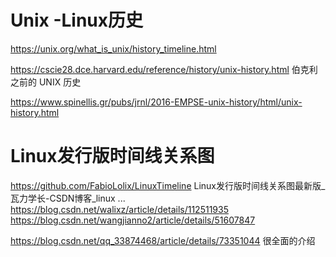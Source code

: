 




# Unix -Linux历史




https://unix.org/what_is_unix/history_timeline.html


https://cscie28.dce.harvard.edu/reference/history/unix-history.html 伯克利之前的 UNIX 历史


https://www.spinellis.gr/pubs/jrnl/2016-EMPSE-unix-history/html/unix-history.html








# Linux发行版时间线关系图





https://github.com/FabioLolix/LinuxTimeline
Linux发行版时间线关系图最新版_瓦力学长-CSDN博客_linux ...
https://blog.csdn.net/walixz/article/details/112511935
https://blog.csdn.net/wangjianno2/article/details/51607847






https://blog.csdn.net/qq_33874468/article/details/73351044
很全面的介绍











